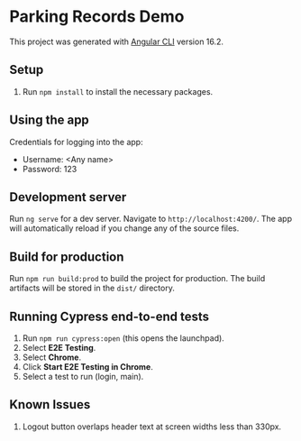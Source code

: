 # Parking Records Demo

This project was generated with [Angular CLI](https://github.com/angular/angular-cli) version 16.2.

## Setup

1. Run `npm install` to install the necessary packages.

## Using the app
Credentials for logging into the app:
- Username: \<Any name\>
- Password: 123

## Development server

Run `ng serve` for a dev server. Navigate to `http://localhost:4200/`. The app will automatically reload if you change any of the source files.

## Build for production

Run `npm run build:prod` to build the project for production. The build artifacts will be stored in the `dist/` directory.

## Running Cypress end-to-end tests

1. Run `npm run cypress:open` (this opens the launchpad).
2. Select **E2E Testing**.
3. Select **Chrome**.
4. Click **Start E2E Testing in Chrome**.
5. Select a test to run (login, main).

## Known Issues

1. Logout button overlaps header text at screen widths less than 330px.